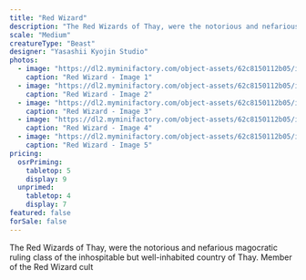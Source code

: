 ```yaml
---
title: "Red Wizard"
description: "The Red Wizards of Thay, were the notorious and nefarious magocratic ruling class of the inhospitable but well-inhabited country of Thay. Member of the Red Wizard cult"
scale: "Medium"
creatureType: "Beast"
designer: "Yasashii Kyojin Studio"
photos:
  - image: "https://dl2.myminifactory.com/object-assets/62c8150112b05/images/720X720-redwizard-01-ps.jpg"
    caption: "Red Wizard - Image 1"
  - image: "https://dl2.myminifactory.com/object-assets/62c8150112b05/images/720X720-redwizard-01b.jpg"
    caption: "Red Wizard - Image 2"
  - image: "https://dl2.myminifactory.com/object-assets/62c8150112b05/images/230X230-296745103-8152755978098113-479379364682730377-n.jpg"
    caption: "Red Wizard - Image 3"
  - image: "https://dl2.myminifactory.com/object-assets/62c8150112b05/images/230X230-296309891-374487384652983-4147550107588527076-n.jpg"
    caption: "Red Wizard - Image 4"
  - image: "https://dl2.myminifactory.com/object-assets/62c8150112b05/images/230X230-296722569-763842738161572-7183369410548800764-n.jpg"
    caption: "Red Wizard - Image 5"
pricing:
  osrPriming:
    tabletop: 5
    display: 9
  unprimed:
    tabletop: 4
    display: 7
featured: false
forSale: false
---
```


The Red Wizards of Thay, were the notorious and nefarious magocratic ruling class of the inhospitable but well-inhabited country of Thay. Member of the Red Wizard cult